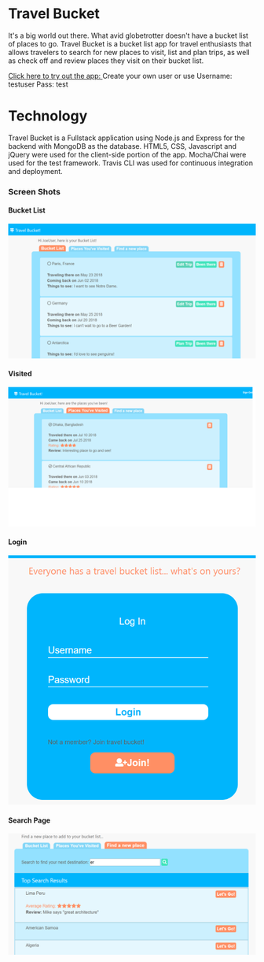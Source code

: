 Travel Bucket
====================
It's a big world out there. What avid globetrotter doesn't have a bucket list of places to go. Travel Bucket is a bucket list app for travel enthusiasts that allows travelers to search for new places to visit, list and plan trips, as well as check off and review places they visit on their bucket list. 

[Click here to try out the app: ](https://tranquil-sea-63131.herokuapp.com/)
Create your own user or use Username: testuser Pass: test

Technology
==========
Travel Bucket is a Fullstack application using Node.js and Express for the backend with MongoDB as the database. HTML5, CSS, Javascript and jQuery were used for the client-side portion of the app. Mocha/Chai were used for the test framework. Travis CLI was used for continuous integration and deployment. 

### Screen Shots ###

#### Bucket List ####
![alt text](https://github.com/mikedolan03/travelbucket/blob/master/pictures/bucket.png "Bucket List View")

#### Visited ####
![alt text](https://github.com/mikedolan03/travelbucket/blob/master/pictures/visited.png "Visited View")

#### Login ####
![alt text](https://github.com/mikedolan03/travelbucket/blob/master/pictures/signin.png "Sign In page")

#### Search Page ####
![alt text](https://github.com/mikedolan03/travelbucket/blob/master/pictures/search.png "Search Page")
